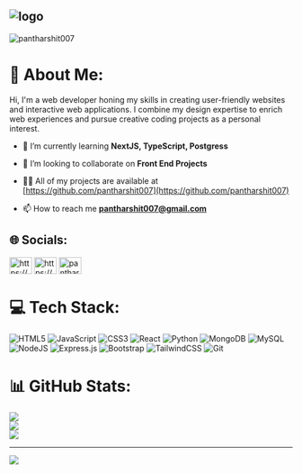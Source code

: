 ![logo](https://user-images.githubusercontent.com/70382532/138322189-2db8df52-9dcb-40a0-88a8-c365466bd33d.gif)
---

<p align="left"> <img src="https://komarev.com/ghpvc/?username=pantharshit007&label=Profile%20views&color=0e75b6&style=flat" alt="pantharshit007" /> </p>

# 💫 About Me:
<div>
  <p>
   Hi, I'm a web developer honing my skills in creating user-friendly websites and interactive web applications. I combine my design expertise to enrich web experiences and pursue creative coding projects as a personal interest.
  </p>

- 🌱 I’m currently learning **NextJS, TypeScript, Postgress**

- 👯 I’m looking to collaborate on **Front End Projects**

- 👨‍💻 All of my projects are available at [https://github.com/pantharshit007](https://github.com/pantharshit007)

- 📫 How to reach me **pantharshit007@gmail.com**

[//]: # "- ⚡ Fun fact **I may be a little flimsy when it comes to conversation but once we start talking we can be like mates from a long time.**"
 
 </div>

## 🌐 Socials:
<a href="https://codepen.io/pantharshit007" target="blank"><img align="center" src="https://raw.githubusercontent.com/rahuldkjain/github-profile-readme-generator/master/src/images/icons/Social/codepen.svg" alt="https://codepen.io/pantharshit007" height="30" width="40" /></a>
<a href="https://www.linkedin.com/in/harshit-pant-8467a2230/" target="blank"><img align="center" src="https://raw.githubusercontent.com/rahuldkjain/github-profile-readme-generator/master/src/images/icons/Social/linked-in-alt.svg" alt="https://www.linkedin.com/in/harshit-pant-8467a2230/" height="30" width="40" /></a>
<a href="https://twitter.com/pantharshit007" target="blank"><img align="center" src="https://raw.githubusercontent.com/rahuldkjain/github-profile-readme-generator/master/src/images/icons/Social/twitter.svg" alt="pantharshit007" height="30" width="40" /></a> 

# 💻 Tech Stack:
![HTML5](https://img.shields.io/badge/html5-%23E34F26.svg?style=for-the-badge&logo=html5&logoColor=white) 
![JavaScript](https://img.shields.io/badge/javascript-%23323330.svg?style=for-the-badge&logo=javascript&logoColor=%23F7DF1E) 
![CSS3](https://img.shields.io/badge/css3-%231572B6.svg?style=for-the-badge&logo=css3&logoColor=white) 
![React](https://img.shields.io/badge/react-%2320232a.svg?style=for-the-badge&logo=react&logoColor=%2361DAFB) 
![Python](https://img.shields.io/badge/python-%2320232a.svg?style=for-the-badge&logo=python&logoColor=%2361DAFB)
![MongoDB](https://img.shields.io/badge/MongoDB-%234ea94b.svg?style=for-the-badge&logo=mongodb&logoColor=white) 
![MySQL](https://img.shields.io/badge/mysql-4479A1.svg?style=for-the-badge&logo=mysql&logoColor=white) 
![NodeJS](https://img.shields.io/badge/node.js-6DA55F?style=for-the-badge&logo=node.js&logoColor=white) 
![Express.js](https://img.shields.io/badge/express.js-%23404d59.svg?style=for-the-badge&logo=express&logoColor=%2361DAFB) 
![Bootstrap](https://img.shields.io/badge/bootstrap-%23563D7C.svg?style=for-the-badge&logo=bootstrap&logoColor=white)
![TailwindCSS](https://img.shields.io/badge/tailwindcss-%2338B2AC.svg?style=for-the-badge&logo=tailwind-css&logoColor=white)
![Git](https://img.shields.io/badge/git-%320232a.svg?style=for-the-badge&logo=git&logoColor=orange)



# 📊 GitHub Stats:
![](https://github-readme-stats.vercel.app/api?username=pantharshit007&theme=dark&hide_border=false&include_all_commits=false&count_private=false)<br/>
![](https://github-readme-streak-stats.herokuapp.com/?user=pantharshit007&theme=dark&hide_border=false)<br/>
![](https://github-readme-stats.vercel.app/api/top-langs/?username=pantharshit007&theme=dark&hide_border=false&include_all_commits=false&count_private=false&layout=compact)

---

  [![](https://visitcount.itsvg.in/api?id=pantharshit007&icon=0&color=0)](https://visitcount.itsvg.in)


